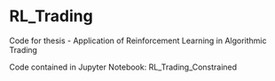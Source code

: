 # RL_Trading
Code for thesis - Application of Reinforcement Learning in Algorithmic Trading

Code contained in Jupyter Notebook: RL_Trading_Constrained
